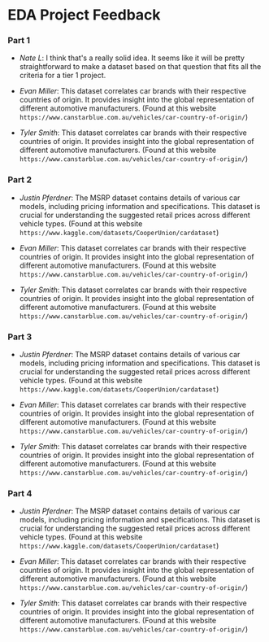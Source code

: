 # EDA Project Feedback

### Part 1
* *Nate L*: I think that's a really solid idea. It seems like it will be pretty straightforward to make a dataset based on that question that fits all the criteria for a tier 1 project.

* *Evan Miller*: This dataset correlates car brands with their respective countries of origin. It provides insight into the global representation of different automotive manufacturers. (Found at this website `https://www.canstarblue.com.au/vehicles/car-country-of-origin/`)

* *Tyler Smith*: This dataset correlates car brands with their respective countries of origin. It provides insight into the global representation of different automotive manufacturers. (Found at this website `https://www.canstarblue.com.au/vehicles/car-country-of-origin/`)


### Part 2
* *Justin Pferdner*: The MSRP dataset contains details of various car models, including pricing information and specifications. This dataset is crucial for understanding the suggested retail prices across different vehicle types. (Found at this website `https://www.kaggle.com/datasets/CooperUnion/cardataset`)

* *Evan Miller*: This dataset correlates car brands with their respective countries of origin. It provides insight into the global representation of different automotive manufacturers. (Found at this website `https://www.canstarblue.com.au/vehicles/car-country-of-origin/`)

* *Tyler Smith*: This dataset correlates car brands with their respective countries of origin. It provides insight into the global representation of different automotive manufacturers. (Found at this website `https://www.canstarblue.com.au/vehicles/car-country-of-origin/`)


### Part 3
* *Justin Pferdner*: The MSRP dataset contains details of various car models, including pricing information and specifications. This dataset is crucial for understanding the suggested retail prices across different vehicle types. (Found at this website `https://www.kaggle.com/datasets/CooperUnion/cardataset`)

* *Evan Miller*: This dataset correlates car brands with their respective countries of origin. It provides insight into the global representation of different automotive manufacturers. (Found at this website `https://www.canstarblue.com.au/vehicles/car-country-of-origin/`)

* *Tyler Smith*: This dataset correlates car brands with their respective countries of origin. It provides insight into the global representation of different automotive manufacturers. (Found at this website `https://www.canstarblue.com.au/vehicles/car-country-of-origin/`)


### Part 4
* *Justin Pferdner*: The MSRP dataset contains details of various car models, including pricing information and specifications. This dataset is crucial for understanding the suggested retail prices across different vehicle types. (Found at this website `https://www.kaggle.com/datasets/CooperUnion/cardataset`)

* *Evan Miller*: This dataset correlates car brands with their respective countries of origin. It provides insight into the global representation of different automotive manufacturers. (Found at this website `https://www.canstarblue.com.au/vehicles/car-country-of-origin/`)

* *Tyler Smith*: This dataset correlates car brands with their respective countries of origin. It provides insight into the global representation of different automotive manufacturers. (Found at this website `https://www.canstarblue.com.au/vehicles/car-country-of-origin/`)
